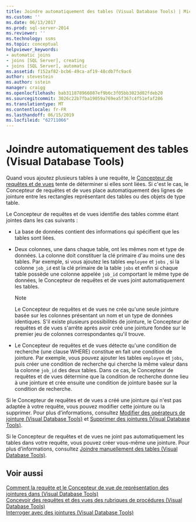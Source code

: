 ```yaml
---
title: Joindre automatiquement des tables (Visual Database Tools) | Microsoft Docs
ms.custom: ''
ms.date: 06/13/2017
ms.prod: sql-server-2014
ms.reviewer: ''
ms.technology: ssms
ms.topic: conceptual
helpviewer_keywords:
- automatic joins
- joins [SQL Server], creating
- joins [SQL Server], automatic
ms.assetid: f152af82-bcb6-49ca-af19-48cdb7fc9ac6
author: stevestein
ms.author: sstein
manager: craigg
ms.openlocfilehash: bab311878966087ef9b6c3f05bb3023d02fdeb20
ms.sourcegitcommit: 3026c22b7fba19059a769ea5f367c4f51efaf286
ms.translationtype: MT
ms.contentlocale: fr-FR
ms.lasthandoff: 06/15/2019
ms.locfileid: "62711066"
---
```

# <a name="join-tables-automatically-visual-database-tools"></a>Joindre automatiquement des tables (Visual Database Tools)
  Quand vous ajoutez plusieurs tables à une requête, le [Concepteur de requêtes et de vues](visual-database-tools.md) tente de déterminer si elles sont liées. Si c'est le cas, le Concepteur de requêtes et de vues place automatiquement des lignes de jointure entre les rectangles représentant des tables ou des objets de type table.  
  
 Le Concepteur de requêtes et de vues identifie des tables comme étant jointes dans les cas suivants :  
  
-   La base de données contient des informations qui spécifient que les tables sont liées.  
  
-   Deux colonnes, une dans chaque table, ont les mêmes nom et type de données. La colonne doit constituer la clé primaire d'au moins une des tables. Par exemple, si vous ajoutez les tables `employee` et `jobs` , si la colonne `job_id` est la clé primaire de la table `jobs` et enfin si chaque table possède une colonne appelée `job_id` comportant le même type de données, le Concepteur de requêtes et de vues joint automatiquement les tables.  
  
    > [!NOTE]  
    >  Le Concepteur de requêtes et de vues ne crée qu'une seule jointure basée sur les colonnes présentant un nom et un type de données identiques. S'il existe plusieurs possibilités de jointure, le Concepteur de requêtes et de vues s'arrête après avoir créé une jointure fondée sur le premier jeu de colonnes correspondantes qu'il trouve.  
  
-   Le Concepteur de requêtes et de vues détecte qu'une condition de recherche (une clause WHERE) constitue en fait une condition de jointure. Par exemple, vous pouvez ajouter les tables `employee` et `jobs`, puis créer une condition de recherche qui cherche la même valeur dans la colonne `job_id` des deux tables. Dans ce cas, le Concepteur de requêtes et de vues détermine que la condition de recherche donne lieu à une jointure et crée ensuite une condition de jointure basée sur la condition de recherche.  
  
 Si le Concepteur de requêtes et de vues a créé une jointure qui n'est pas adaptée à votre requête, vous pouvez modifier cette jointure ou la supprimer. Pour plus d’informations, consultez [Modifier des opérateurs de jointure &#40;Visual Database Tools&#41;](modify-join-operators-visual-database-tools.md) et [Supprimer des jointures &#40;Visual Database Tools&#41;](remove-joins-visual-database-tools.md).  
  
 Si le Concepteur de requêtes et de vues ne joint pas automatiquement les tables dans votre requête, vous pouvez créer vous-même une jointure. Pour plus d’informations, consultez [Joindre manuellement des tables &#40;Visual Database Tools&#41;](join-tables-manually-visual-database-tools.md).  
  
## <a name="see-also"></a>Voir aussi  
 [Comment la requête et le Concepteur de vue de représentation des jointures dans &#40;Visual Database Tools&#41;](how-the-query-and-view-designer-represents-joins-visual-database-tools.md)   
 [Concevoir des requêtes et des vues des rubriques de procédures &#40;Visual Database Tools&#41;](design-queries-and-views-how-to-topics-visual-database-tools.md)   
 [Interroger avec des jointures &#40;Visual Database Tools&#41;](query-with-joins-visual-database-tools.md)  
  
  
